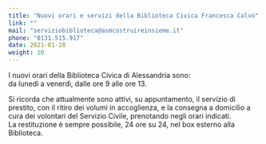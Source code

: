 ```yaml
---
title: "Nuovi orari e servizi della Biblioteca Civica Francesca Calvo"
link: ""
mail: "serviziobiblioteca@asmcostruireinsieme.it"
phone: "0131.515.917"
date: 2021-01-28
weight: 10
---
```


I nuovi orari della Biblioteca Civica di Alessandria sono:  
da lunedì a venerdì, dalle ore 9 alle ore 13.

Si ricorda che attualmente sono attivi, su appuntamento, il servizio di prestito, con il ritiro dei volumi in accoglienza, e la consegna a domicilio a cura dei volontari del Servizio Civile, prenotando negli orari indicati.  
La restituzione è sempre possibile, 24 ore su 24, nel box esterno alla Biblioteca.